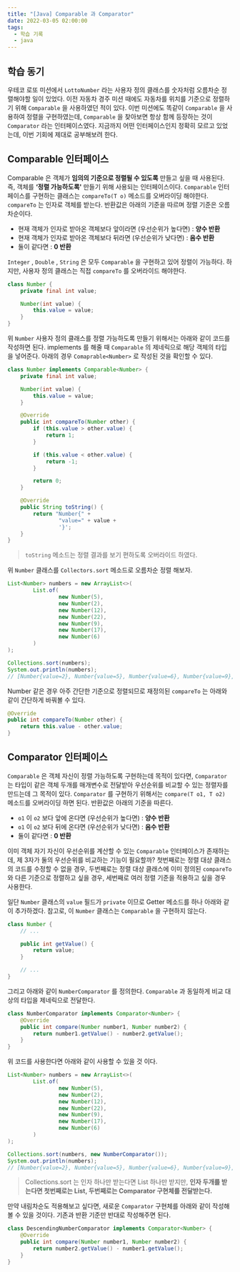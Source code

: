 ```yaml
---
title: "[Java] Comparable 과 Comparator"
date: 2022-03-05 02:00:00
tags:
  - 학습 기록
  - java
---
```


## 학습 동기

우테코 로또 미션에서 `LottoNumber` 라는 사용자 정의 클래스를 숫자처럼 오름차순 정렬해야할 일이 있었다. 이전 자동차 경주 미션 때에도 자동차를 위치를 기준으로 정렬하기 위해 `Comparable` 을 사용하였던 적이 있다. 이번 미션에도 똑같이 `Comparable` 을 사용하여 정렬을 구현하였는데, `Comparable` 을 찾아보면 항상 함께 등장하는 것이 `Comparator` 라는 인터페이스였다. 지금까지 어떤 인터페이스인지 정확히 모르고 있었는데, 이번 기회에 제대로 공부해보려 한다.

## Comparable 인터페이스

Comparable 은 객체가 **임의의 기준으로 정렬될 수 있도록** 만들고 싶을 때 사용된다. 즉, 객체를 **‘정렬 가능하도록'** 만들기 위해 사용되는 인터페이스이다. `Comparable` 인터페이스를 구현하는 클래스는 `compareTo(T o)` 메소드를 오버라이딩 해야한다. `compareTo` 는 인자로 객체를 받는다. 반환값은 아래의 기준을 따르며 정렬 기준은 오름차순이다.

- 현재 객체가 인자로 받아온 객체보다 앞이라면 (우선순위가 높다면) : **양수 반환**
- 현재 객체가 인자로 받아온 객체보다 뒤라면 (우선순위가 낮다면) : **음수 반환**
- 둘이 같다면 : **0 반환**

`Integer` , `Double` , `String` 은 모두 `Comparable` 을 구현하고 있어 정렬이 가능하다. 하지만, 사용자 정의 클래스는 직접 `compareTo` 를 오버라이드 해야한다.

```java
class Number {
    private final int value;

    Number(int value) {
        this.value = value;
    }
}
```

위 `Number` 사용자 정의 클래스를 정렬 가능하도록 만들기 위해서는 아래와 같이 코드를 작성하면 된다. implements 를 해줄 때 `Comparable` 의 제네릭으로 해당 객체의 타입을 넣어준다. 아래의 경우 `Comaprable<Number>` 로 작성된 것을 확인할 수 있다.

```java
class Number implements Comparable<Number> {
    private final int value;

    Number(int value) {
        this.value = value;
    }

    @Override
    public int compareTo(Number other) {
        if (this.value > other.value) {
            return 1;
        }

        if (this.value < other.value) {
            return -1;
        }

        return 0;
    }

    @Override
    public String toString() {
        return "Number{" +
                "value=" + value +
                '}';
    }
}
```

> `toString` 메소드는 정렬 결과를 보기 편하도록 오버라이드 하였다.

위 `Number` 클래스를 `Collectors.sort` 메소드로 오름차순 정렬 해보자.

```java
List<Number> numbers = new ArrayList<>(
        List.of(
                new Number(5),
                new Number(2),
                new Number(12),
                new Number(22),
                new Number(9),
                new Number(17),
                new Number(6)
        )
);

Collections.sort(numbers);
System.out.println(numbers);
// [Number{value=2}, Number{value=5}, Number{value=6}, Number{value=9}, Number{value=12}, Number{value=17}, Number{value=22}]
```

Number 같은 경우 아주 간단한 기준으로 정렬되므로 재정의된 `compareTo` 는 아래와 같이 간단하게 바꿔볼 수 있다.

```java
@Override
public int compareTo(Number other) {
    return this.value - other.value;
}
```

## Comparator 인터페이스

`Comparable` 은 객체 자신이 정렬 가능하도록 구현하는데 목적이 있다면, `Comparator` 는 타입이 같은 객체 두개를 매개변수로 전달받아 우선순위를 비교할 수 있는 정렬자를 만드는데 그 목적이 있다. `Comparator` 를 구현하기 위해서는 `compare(T o1, T o2)` 메소드를 오버라이딩 하면 된다. 반환값은 아래의 기준을 따른다.

- `o1` 이 `o2` 보다 앞에 온다면 (우선순위가 높다면) : **양수 반환**
- `o1` 이 `o2` 보다 뒤에 온다면 (우선순위가 낮다면) : **음수 반환**
- 둘이 같다면 : **0 반환**

이미 객체 자기 자신이 우선순위를 계산할 수 있는 `Comparable` 인터페이스가 존재하는데, 제 3자가 둘의 우선순위를 비교하는 기능이 필요할까? 첫번째로는 정렬 대상 클래스의 코드를 수정할 수 없을 경우, 두번째로는 정렬 대상 클래스에 이미 정의된 `compareTo` 와 다른 기준으로 정렬하고 싶을 경우, 세번째로 여러 정렬 기준을 적용하고 싶을 경우 사용한다.

일단 `Number` 클래스의 `value` 필드가 `private` 이므로 Getter 메소드를 하나 아래와 같이 추가하겠다. 참고로, 이 `Number` 클래스는 `Comparable` 을 구현하지 않는다.

```java
class Number {
    // ...

    public int getValue() {
        return value;
    }

    // ...
}
```

그리고 아래와 같이 `NumberComparator` 를 정의한다. `Comparable` 과 동일하게 비교 대상의 타입을 제네릭으로 전달한다.

```java
class NumberComparator implements Comparator<Number> {
    @Override
    public int compare(Number number1, Number number2) {
        return number1.getValue() - number2.getValue();
    }
}
```

위 코드를 사용한다면 아래와 같이 사용할 수 있을 것 이다.

```java
List<Number> numbers = new ArrayList<>(
        List.of(
                new Number(5),
                new Number(2),
                new Number(12),
                new Number(22),
                new Number(9),
                new Number(17),
                new Number(6)
        )
);

Collections.sort(numbers, new NumberComparator());
System.out.println(numbers);
// [Number{value=2}, Number{value=5}, Number{value=6}, Number{value=9}, Number{value=12}, Number{value=17}, Number{value=22}]
```

> Collections.sort 는 인자 하나만 받는다면 List 하나만 받지만, **인자 두개를 받는다면 첫번째로는 List, 두번째로는 Comparator 구현체를 전달받는다.**

만약 내림차순도 적용해보고 싶다면, 새로운 `Comparator` 구현체를 아래와 같이 작성해 볼 수 있을 것이다. 기존과 반환 기준만 반대로 작성해주면 된다.

```java
class DescendingNumberComparator implements Comparator<Number> {
    @Override
    public int compare(Number number1, Number number2) {
        return number2.getValue() - number1.getValue();
    }
}
```
